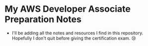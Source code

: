 # My AWS Developer Associate Preparation Notes

* I'll be adding all the notes and resources I find in this repository. Hopefully I don't quit before giving the certification exam. :cry:


 
